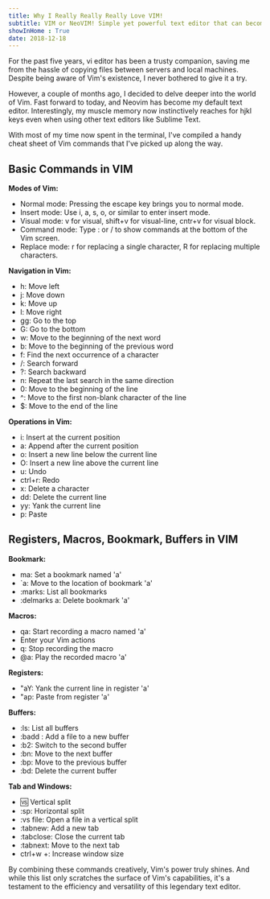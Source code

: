 ```yaml
---
title: Why I Really Really Really Love VIM!
subtitle: VIM or NeoVIM! Simple yet powerful text editor that can become an obsession in no time. This note is a reference for the most common commands.
showInHome : True
date: 2018-12-18
---
```


For the past five years, vi editor has been a trusty companion, saving me from the hassle of copying files between servers and local machines. Despite being aware of Vim's existence, I never bothered to give it a try.

However, a couple of months ago, I decided to delve deeper into the world of Vim. Fast forward to today, and Neovim has become my default text editor. Interestingly, my muscle memory now instinctively reaches for hjkl keys even when using other text editors like Sublime Text.

With most of my time now spent in the terminal, I've compiled a handy cheat sheet of Vim commands that I've picked up along the way.

## Basic Commands in VIM

**Modes of Vim:**
- Normal mode: Pressing the escape key brings you to normal mode.
- Insert mode: Use i, a, s, o, or similar to enter insert mode.
- Visual mode: v for visual, shift+v for visual-line, cntr+v for visual block.
- Command mode: Type : or / to show commands at the bottom of the Vim screen.
- Replace mode: r for replacing a single character, R for replacing multiple characters.

**Navigation in Vim:**
- h: Move left
- j: Move down
- k: Move up
- l: Move right
- gg: Go to the top
- G: Go to the bottom
- w: Move to the beginning of the next word
- b: Move to the beginning of the previous word
- f: Find the next occurrence of a character
- /: Search forward
- ?: Search backward
- n: Repeat the last search in the same direction
- 0: Move to the beginning of the line
- ^: Move to the first non-blank character of the line
- $: Move to the end of the line

**Operations in Vim:**
- i: Insert at the current position
- a: Append after the current position
- o: Insert a new line below the current line
- O: Insert a new line above the current line
- u: Undo
- ctrl+r: Redo
- x: Delete a character
- dd: Delete the current line
- yy: Yank the current line
- p: Paste

## Registers, Macros, Bookmark, Buffers in VIM

**Bookmark:**
- ma: Set a bookmark named 'a'
- `a: Move to the location of bookmark 'a'
- :marks: List all bookmarks
- :delmarks a: Delete bookmark 'a'

**Macros:**
- qa: Start recording a macro named 'a'
- Enter your Vim actions
- q: Stop recording the macro
- @a: Play the recorded macro 'a'

**Registers:**
- "aY: Yank the current line in register 'a'
- "ap: Paste from register 'a'

**Buffers:**
- :ls: List all buffers
- :badd <file>: Add a file to a new buffer
- :b2: Switch to the second buffer
- :bn: Move to the next buffer
- :bp: Move to the previous buffer
- :bd: Delete the current buffer

**Tab and Windows:**
- :vs: Vertical split
- :sp: Horizontal split
- :vs file: Open a file in a vertical split
- :tabnew: Add a new tab
- :tabclose: Close the current tab
- :tabnext: Move to the next tab
- ctrl+w +: Increase window size

By combining these commands creatively, Vim's power truly shines. And while this list only scratches the surface of Vim's capabilities, it's a testament to the efficiency and versatility of this legendary text editor.